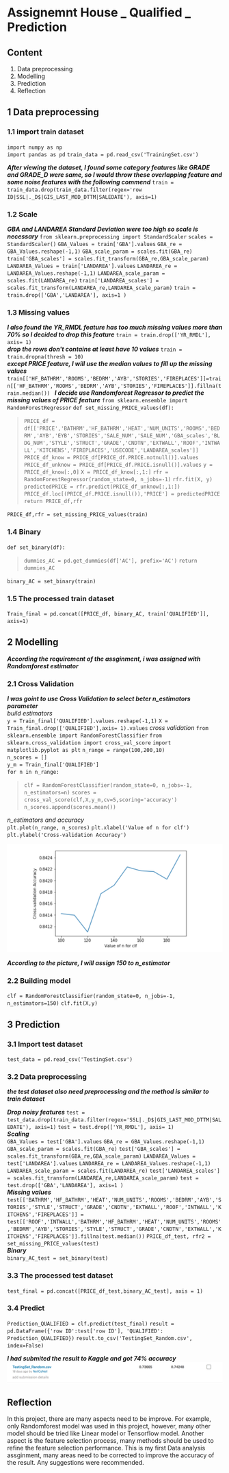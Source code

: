 # Assignemnt House _ Qualified _ Prediction
## Content
1. Data preprocessing
2. Modelling 
3. Prediction
4. Reflection
  
## 1 Data preprocessing
### 1.1 import train dataset
`import numpy as np`  
`import pandas as pd`
`train_data = pd.read_csv('TrainingSet.csv')`

***After viewing the dataset, I found some category features like GRADE and GRADE_D were same, so I would throw these overlapping feature and some noise features with the following commend***
`train = train_data.drop(train_data.filter(regex='row ID|SSL|._D$|GIS_LAST_MOD_DTTM|SALEDATE'), axis=1)`
### 1.2 Scale
***GBA and LANDAREA Standard Deviation were too high so scale is necessary***
`from sklearn.preprocessing import StandardScaler` 
`scales = StandardScaler()` 
`GBA_Values = train['GBA'].values` 
`GBA_re = GBA_Values.reshape(-1,1)` 
`GBA_scale_param = scales.fit(GBA_re)` 
`train['GBA_scales'] = scales.fit_transform(GBA_re,GBA_scale_param)` 
`LANDAREA_Values = train['LANDAREA'].values` 
`LANDAREA_re = LANDAREA_Values.reshape(-1,1)` 
`LANDAREA_scale_param = scales.fit(LANDAREA_re)` 
`train['LANDAREA_scales'] = scales.fit_transform(LANDAREA_re,LANDAREA_scale_param)` 
`train = train.drop(['GBA','LANDAREA'], axis=1 )`
### 1.3 Missing values
***I also found the YR_RMDL feature has too much missing values more than 70% so I decided to drop this feature***
`train = train.drop(['YR_RMDL'], axis= 1)`  
***drop the rows don't contains at least have 10 values***
`train = train.dropna(thresh = 10)`  
***except PRICE feature, I will use the median values to fill up the missing values***  
`train[['HF_BATHRM','ROOMS','BEDRM','AYB','STORIES','FIREPLACES']]=train[['HF_BATHRM','ROOMS','BEDRM','AYB','STORIES','FIREPLACES']].fillna(train.median()) `
***I decide use Randomforest Regressor to predict the missing values of PRICE feature***
`from sklearn.ensemble import RandomForestRegressor`
`def set_missing_PRICE_values(df): `
>`PRICE_df = df[['PRICE','BATHRM','HF_BATHRM','HEAT','NUM_UNITS','ROOMS','BEDRM','AYB','EYB','STORIES','SALE_NUM','SALE_NUM','GBA_scales','BLDG_NUM','STYLE','STRUCT','GRADE','CNDTN','EXTWALL','ROOF','INTWALL','KITCHENS','FIREPLACES','USECODE','LANDAREA_scales']]`     
`PRICE_df_know = PRICE_df[PRICE_df.PRICE.notnull()].values`
`PRICE_df_unknow = PRICE_df[PRICE_df.PRICE.isnull()].values`
`y = PRICE_df_know[:,0]`
`X = PRICE_df_know[:,1:]`
`rfr = RandomForestRegressor(random_state=0, n_jobs=-1)`
`rfr.fit(X, y)`
`predictedPRICE = rfr.predict(PRICE_df_unknow[:,1:])`  
`PRICE_df.loc[(PRICE_df.PRICE.isnull()),'PRICE'] = predictedPRICE`
`return PRICE_df,rfr`  

`PRICE_df,rfr = set_missing_PRICE_values(train)`
### 1.4 Binary
`def set_binary(df):`
>`dummies_AC = pd.get_dummies(df['AC'], prefix='AC')`
    `return dummies_AC`
    
`binary_AC = set_binary(train)`	
### 1.5 The processed train dataset
`Train_final = pd.concat([PRICE_df, binary_AC, train['QUALIFIED']], axis=1)`
## 2 Modelling
***According the requirement of the assginment, i was assigned with Randomforest estimator***
### 2.1 Cross Validation
***I was goint to use Cross Validation to select beter n_estimators parameter***  
*build estimators*  
`y = Train_final['QUALIFIED'].values.reshape(-1,1)`
`X = Train_final.drop(['QUALIFIED'],axis= 1).values`
*cross validation*
`from sklearn.ensemble import RandomForestClassifier`
`from sklearn.cross_validation import cross_val_score`
`import matplotlib.pyplot as plt`
`n_range = range(100,200,10)`  
`n_scores = []`  
`y_m = Train_final['QUALIFIED']`  
`for n in n_range:`
>`clf = RandomForestClassifier(random_state=0, n_jobs=-1, n_estimators=n)`
`scores = cross_val_score(clf,X,y_m,cv=5,scoring='accuracy')`
`n_scores.append(scores.mean())`

*n_estimators and accuracy*  
`plt.plot(n_range, n_scores)`
`plt.xlabel('Value of n for clf')`
`plt.ylabel('Cross-validation Accuracy')`

![Alt Image Text](images/accuracy.png "accuracy")

***According to the picture, I will assign 150 to n_estimator*** 
### 2.2 Building model
`clf = RandomForestClassifier(random_state=0, n_jobs=-1, n_estimators=150)`
`clf.fit(X,y)`
## 3 Prediction
### 3.1 Import test dataset	
`test_data = pd.read_csv('TestingSet.csv')`
### 3.2 Data preprocessing
***the test dataset also need preprocessing and the method is similar to train dataset***  

***Drop noisy features***
`test = test_data.drop(train_data.filter(regex='SSL|._D$|GIS_LAST_MOD_DTTM|SALEDATE'), axis=1)`
`test = test.drop(['YR_RMDL'], axis= 1)`  
***Scaling***  
`GBA_Values = test['GBA'].values`
`GBA_re = GBA_Values.reshape(-1,1)`
`GBA_scale_param = scales.fit(GBA_re)`
`test['GBA_scales'] = scales.fit_transform(GBA_re,GBA_scale_param)`
`LANDAREA_Values = test['LANDAREA'].values`
`LANDAREA_re = LANDAREA_Values.reshape(-1,1)`
`LANDAREA_scale_param = scales.fit(LANDAREA_re)`
`test['LANDAREA_scales'] = scales.fit_transform(LANDAREA_re,LANDAREA_scale_param)`
`test = test.drop(['GBA','LANDAREA'], axis=1 )`  
***Missing values***
`test[['BATHRM','HF_BATHRM','HEAT','NUM_UNITS','ROOMS','BEDRM','AYB','STORIES','STYLE','STRUCT','GRADE','CNDTN','EXTWALL','ROOF','INTWALL','KITCHENS','FIREPLACES']] = test[['ROOF','INTWALL','BATHRM','HF_BATHRM','HEAT','NUM_UNITS','ROOMS','BEDRM','AYB','STORIES','STYLE','STRUCT','GRADE','CNDTN','EXTWALL','KITCHENS','FIREPLACES']].fillna(test.median())`
`PRICE_df_test, rfr2 = set_missing_PRICE_values(test)`  
***Binary***  
`binary_AC_test = set_binary(test)`
### 3.3 The processed test dataset
`test_final = pd.concat([PRICE_df_test,binary_AC_test], axis = 1)`
### 3.4 Predict
`Prediction_QUALIFIED = clf.predict(test_final)`
`result = pd.DataFrame({'row ID':test['row ID'], 'QUALIFIED': Prediction_QUALIFIED})`
`result.to_csv('TestingSet_Random.csv', index=False)`

***I had submited the result to Kaggle and got 74% accuracy***
![Alt Image Text](images/score.png "score")
## Reflection
In this project, there are many aspects need to be improve. For example, only Randomforest model was used in this project, however, many other model should be tried like Linear model or Tensorflow model. Another aspect is the feature selection process, many methods should be used to refine the feature selection performance. This is my first Data analysis assginment, many areas need to be corrected to improve the accuracy of the result. Any suggestions were recommended.
